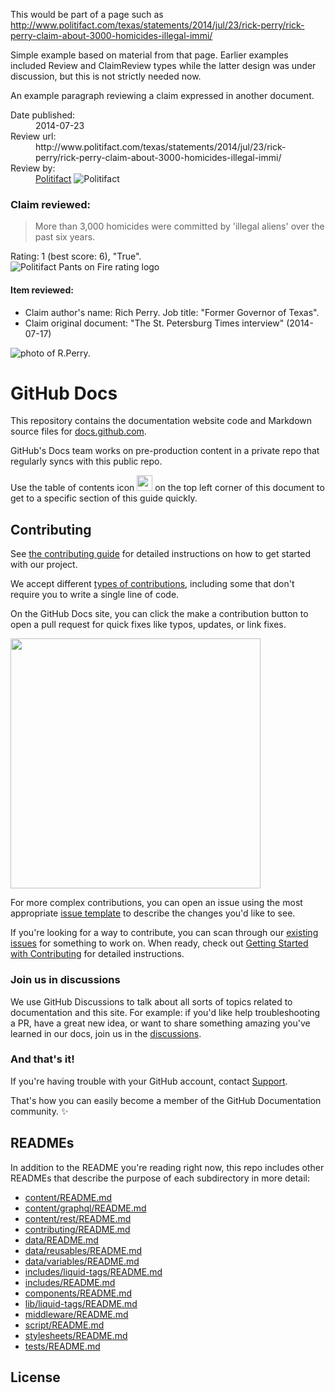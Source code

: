 This would be part of a page such as
http://www.politifact.com/texas/statements/2014/jul/23/rick-perry/rick-perry-claim-about-3000-homicides-illegal-immi/

Simple example based on material from that page.
Earlier examples included Review and ClaimReview types while the latter
design was under discussion, but this is not strictly needed now.

<p>
An example paragraph reviewing a claim expressed in another document.
<dl>
  <dt>Date published:</dt>
  <dd>2014-07-23</dd>

  <dt>Review url:</dt>
  <dd>http://www.politifact.com/texas/statements/2014/jul/23/rick-perry/rick-perry-claim-about-3000-homicides-illegal-immi/</dd>

  <dt>Review by:</dt>
  <dd><a href="http://www.politifact.com/">Politifact</a>
  <img src="http://static.politifact.com/mediapage/jpgs/politifact-logo-big.jpg" alt="Politifact" />
  </dd>
</dl>

<h3>Claim reviewed:</h3>
<blockquote>
More than 3,000 homicides were committed by 'illegal aliens' over the past six years.
</blockquote>

<div>Rating: 1 (best score: 6), "True".</div>
<img src="http://static.politifact.com.s3.amazonaws.com/rulings/tom-pantsonfire.gif" alt="Politifact Pants on Fire rating logo" />

<h4>Item reviewed:</h4>

<ul>
  <li>Claim author's name: Rich Perry. Job title: "Former Governor of Texas".</li>
  <li>Claim original document: "The St. Petersburg Times interview" (2014-07-17)</li>
</ul>
<img
 src="https://www.google.com/search?q=Mushfiqur+Alif&client=ms-android-xiaomi-rev1&tbm=isch&source=iu&ictx=1&vet=1&fir=yuGRm1vg2m7b9M%252CSaiESYwC_gq-6M%252C_%253B2y6oaiEIJu11oM%252CfcLsbFiXQKmIkM%252C_%253Be6xUSYskqEINgM%252ClY9DdanMv8rB_M%252C_%253BKBf4hJC58eGwyM%252Cs0sqaQGmFfuMfM%252C_%253Bzow8k-lCfaFn_M%252ClY9DdanMv8rB_M%252C_%253BqYZp0FPSy3xZ-M%252C250qvLZ4jb3L5M%252C_%253B5VGrD9PToPU8eM%252C0GkM7Tb5rM5HsM%252C_%253B5Zdm5EnOlIRfOM%252CfgiMbi8P16MLyM%252C_%253B94D66sFRMJz9pM%252C0GkM7Tb5rM5HsM%252C_%253B-q2iYzXofA4QKM%252CMaCOpwt_WG3tFM%252C_&usg=AI4_-kTj6e3imxXGMlgzbpJiMkcBRPUr1g&sa=X&ved=2ahUKEwiT39Sn5sL2AhVLUGwGHctmAKMQ9QF6BAgxEAE#imgrc=yuGRm1vg2m7b9M"
 alt="photo of R.Perry."/>
</p>

# GitHub Docs <!-- omit in toc --> 

This repository contains the documentation website code and Markdown source files for [docs.github.com](https://docs.github.com).

GitHub's Docs team works on pre-production content in a private repo that regularly syncs with this public repo.

Use the table of contents icon <img src="./assets/images/table-of-contents.png" width="25" height="25" /> on the top left corner of this document to get to a specific section of this guide quickly.

## Contributing

See [the contributing guide](CONTRIBUTING.md) for detailed instructions on how to get started with our project. 

We accept different [types of contributions](https://github.com/github/docs/blob/main/contributing/types-of-contributions.md), including some that don't require you to write a single line of code.

On the GitHub Docs site, you can click the make a contribution button to open a pull request for quick fixes like typos, updates, or link fixes.

<img src="./assets/images/contribution_cta.png" width="400">

For more complex contributions, you can open an issue using the most appropriate [issue template](https://github.com/github/docs/issues/new/choose) to describe the changes you'd like to see.

If you're looking for a way to contribute, you can scan through our [existing issues](https://github.com/github/docs/issues) for something to work on. When ready, check out [Getting Started with Contributing](/CONTRIBUTING.md) for detailed instructions.

### Join us in discussions

We use GitHub Discussions to talk about all sorts of topics related to documentation and this site. For example: if you'd like help troubleshooting a PR, have a great new idea, or want to share something amazing you've learned in our docs, join us in the [discussions](https://github.com/github/docs/discussions).

### And that's it!

If you're having trouble with your GitHub account, contact [Support](https://support.github.com/contact).

That's how you can easily become a member of the GitHub Documentation community. :sparkles:

## READMEs

In addition to the README you're reading right now, this repo includes other READMEs that describe the purpose of each subdirectory in more detail:

- [content/README.md](content/README.md)
- [content/graphql/README.md](content/graphql/README.md)
- [content/rest/README.md](content/rest/README.md)
- [contributing/README.md](contributing/README.md)
- [data/README.md](data/README.md)
- [data/reusables/README.md](data/reusables/README.md)
- [data/variables/README.md](data/variables/README.md)
- [includes/liquid-tags/README.md](includes/liquid-tags/README.md)
- [includes/README.md](includes/README.md)
- [components/README.md](components/README.md)
- [lib/liquid-tags/README.md](lib/liquid-tags/README.md)
- [middleware/README.md](middleware/README.md)
- [script/README.md](script/README.md)
- [stylesheets/README.md](stylesheets/README.md)
- [tests/README.md](tests/README.md)

## License

